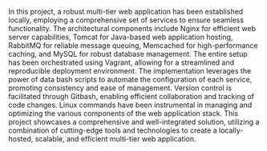 In this project, a robust multi-tier web application has been established locally, employing a comprehensive set of services to ensure seamless functionality. The architectural components include Nginx for efficient web server capabilities, Tomcat for Java-based web application hosting, RabbitMQ for reliable message queuing, Memcached for high-performance caching, and MySQL for robust database management. The entire setup has been orchestrated using Vagrant, allowing for a streamlined and reproducible deployment environment. The implementation leverages the power of data bash scripts to automate the configuration of each service, promoting consistency and ease of management. Version control is facilitated through Gitbash, enabling efficient collaboration and tracking of code changes. Linux commands have been instrumental in managing and optimizing the various components of the web application stack. This project showcases a comprehensive and well-integrated solution, utilizing a combination of cutting-edge tools and technologies to create a locally-hosted, scalable, and efficient multi-tier web application.
